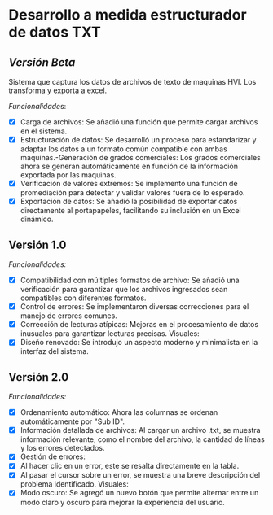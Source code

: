 # **Desarrollo a medida estructurador de datos TXT**

## *Versión Beta*
Sistema que captura los datos de archivos de texto de maquinas HVI. Los transforma y exporta a excel.

*Funcionalidade*s:

* [X] Carga de archivos: Se añadió una función que permite cargar archivos en el sistema.
* [X] Estructuración de datos: Se desarrolló un proceso para estandarizar y adaptar los datos a un formato común compatible con ambas máquinas.-Generación de grados comerciales: Los grados comerciales ahora se generan automáticamente en función de la información exportada por las máquinas.
* [X] Verificación de valores extremos: Se implementó una función de promediación para detectar y validar valores fuera de lo esperado.
* [X] Exportación de datos: Se añadió la posibilidad de exportar datos directamente al portapapeles, facilitando su inclusión en un Excel dinámico.

## Versión 1.0

*Funcionalidades:*

* [X] Compatibilidad con múltiples formatos de archivo: Se añadió una verificación para garantizar que los archivos ingresados sean compatibles con diferentes formatos.
* [X] Control de errores: Se implementaron diversas correcciones para el manejo de errores comunes.
* [X] Corrección de lecturas atípicas: Mejoras en el procesamiento de datos inusuales para garantizar lecturas precisas.
  Visuales:
* [X] Diseño renovado: Se introdujo un aspecto moderno y minimalista en la interfaz del sistema.

## Versión 2.0

*Funcionalidades:*

* [X] Ordenamiento automático: Ahora las columnas se ordenan automáticamente por "Sub ID".
* [X] Información detallada de archivos: Al cargar un archivo .txt, se muestra información relevante, como el nombre del archivo, la cantidad de líneas y los errores detectados.
* [X] Gestión de errores:
* [X] Al hacer clic en un error, este se resalta directamente en la tabla.
* [X] Al pasar el cursor sobre un error, se muestra una breve descripción del problema identificado.
  Visuales:
* [X] Modo oscuro: Se agregó un nuevo botón que permite alternar entre un modo claro y oscuro para mejorar la experiencia del usuario.
